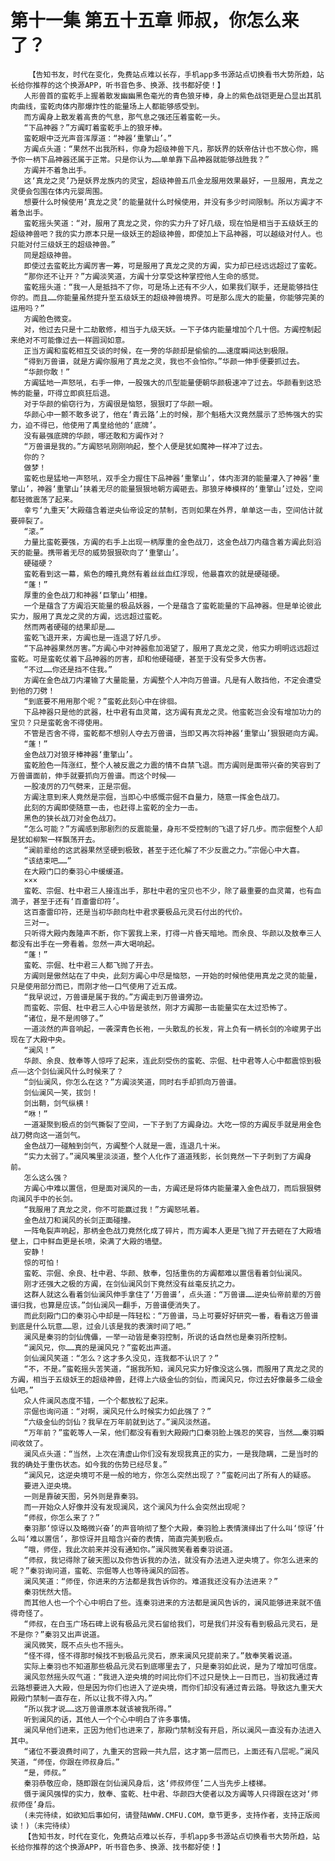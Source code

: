 # 第十一集 第五十五章 师叔，你怎么来了？
        【告知书友，时代在变化，免费站点难以长存，手机app多书源站点切换看书大势所趋，站长给你推荐的这个换源APP，听书音色多、换源、找书都好使！】
       人形兽首的蛮乾手上握着散发幽幽黑色毫光的青色狼牙棒，身上的紫色战铠更是凸显出其肌肉曲线，蛮乾肉体内那爆炸性的能量场上人都能够感受到。
       而方阗身上散发着高贵的气息，那气息之强还压着蛮乾一头。
       “下品神器？”方阗盯着蛮乾手上的狼牙棒。
       蛮乾眼中泛光声音浑厚道：“神器‘重擎山’。”
       方阗点头道：“果然不出我所料，你身为超级神兽下凡，那妖界的妖帝估计也不放心你，赐予你一柄下品神器还属于正常。只是你认为……单单靠下品神器就能够战胜我？”
       方阗并不着急出手。
       这‘真龙之灵’乃是妖界龙族内的灵宝，超级神兽五爪金龙服用效果最好，一旦服用，真龙之灵便会包围在体内元婴周围。
       想要什么时候使用‘真龙之灵’的能量就什么时候使用，并没有多少时间限制。所以方阗才不着急出手。
       蛮乾摇头笑道：“对，服用了真龙之灵，你的实力升了好几级，现在怕是相当于五级妖王的超级神兽吧？我的实力原本只是一级妖王的超级神兽，即使加上下品神器，可以越级对付人。也只能对付三级妖王的超级神兽。”
       同是超级神兽。
       即使过去蛮乾比方阗厉害一筹，可是服用了真龙之灵的方阗，实力却已经远远超过了蛮乾。
       “那你还不让开？”方阗淡笑道，方阗十分享受这种掌控他人生命的感觉。
       蛮乾摇头道：“我一人是抵挡不了你，可是场上还有不少人，如果我们联手，还是能够挡住你的。而且……你能量虽然提升至五级妖王的超级神兽境界。可是那么庞大的能量，你能够完美的运用吗？”
       方阗脸色微变。
       对，他过去只是十二劫散修，相当于九级天妖。一下子体内能量增加个几十倍。方阗控制起来绝对不可能像过去一样圆润如意。
       正当方阗和蛮乾相互交谈的时候，在一旁的华颜却是偷偷的……速度瞬间达到极限。
       “得到万兽谱，就是方阗你服用了真龙之灵，我也不会怕你。”华颜一伸手便要抓过去。
       “华颜你敢！”
       方阗猛地一声怒吼，右手一伸，一股强大的爪型能量便朝华颜极速冲了过去。华颜看到这恐怖的能量，吓得立即疯狂后退。
       对于华颜的偷窃行为，方阗很是恼怒，狠狠盯了华颜一眼。
       华颜心中一颤不敢多说了，他在‘青云路’上的时候，那个魁梧大汉竟然展示了恐怖强大的实力，迫不得已，他使用了禹皇给他的‘底牌’。
       没有最强底牌的华颜，哪还敢和方阗作对？
       “万兽谱是我的。”方阗怒吼刚刚响起，整个人便是犹如魔神一样冲了过去。
       你的？
       做梦！
       蛮乾也是猛地一声怒吼，双手全力握住下品神器‘重擎山’，体内澎湃的能量灌入了神器‘重擎山’，神器‘重擎山’挟着无尽的能量狠狠地朝方阗砸去。那狼牙棒模样的‘重擎山’过处，空间都轻微震荡了起来。
       幸亏‘九重天’大殿蕴含着逆央仙帝设定的禁制，否则如果在外界，单单这一击，空间估计就要碎裂了。
       “滚。”
       力量比蛮乾要强，方阗的右手上出现一柄厚重的金色战刀，这金色战刀内蕴含着方阗此刻滔天的能量。携带着无尽的威势狠狠砍向了‘重擎山’。
       硬碰硬？
       蛮乾看到这一幕，紫色的瞳孔竟然有着丝丝血红浮现，他最喜欢的就是硬碰硬。
       “蓬！”
       厚重的金色战刀和神器‘巨擎山’相撞。
       一个是蕴含了方阗滔天能量的极品妖器，一个是蕴含了蛮乾能量的下品神器。但是单论彼此实力，服用了真龙之灵的方阗，远远超过蛮乾。
       然而两者硬碰的结果却是……
       蛮乾飞退开来，方阗也是一连退了好几步。
       “下品神器果然厉害。”方阗心中对神器愈加渴望了，服用了真龙之灵，他实力明明远远超过蛮乾。可是蛮乾仗着下品神器的厉害，却和他硬碰硬，甚至于没有受多大伤害。
       “不过……你还是挡不住我。”
       方阗在金色战刀内灌输了大量能量，方阗整个人冲向万兽谱。凡是有人敢挡他，不定会遭受到他的刀劈！
       “到底要不用用那个呢？”蛮乾此刻心中在徘徊。
       下品神器只是他的武器，杜中君有血灵莆，这方阗有真龙之灵。他蛮乾岂会没有增加功力的宝贝？只是蛮乾舍不得使用。
       不管是否舍不得，蛮乾都不想别人夺去万兽谱，当即又再次将神器‘重擎山’狠狠砸向方阗。
       “蓬！”
       金色战刀对狼牙棒神器‘重擎山’。
       蛮乾脸色一阵涨红，整个人被反震之力震的情不自禁飞退。而方阗则是面带兴奋的笑容到了万兽谱面前，伸手就要抓向万兽谱。而这个时候——
       一股凌厉的刀气劈来，正是宗倔。
       方阗注意到来人竟然是宗倔，当即心中感慨宗倔不自量力，随意一挥金色战刀。
       此刻的方阗即使随意一击，也赶得上蛮乾的全力一击。
       黑色的狭长战刀对金色战刀。
       “怎么可能？”方阗感到那剧烈的反震能量，身形不受控制的飞退了好几步。而宗倔整个人却是犹如柳絮一样飘荡开去。
       “澜前辈给的这武器果然坚硬到极致，甚至于还化解了不少反震之力。”宗倔心中大喜。
       “该结束吧……”
       在大殿门口的秦羽心中缓缓道。
       ×××
       蛮乾、宗倔、杜中君三人接连出手，那杜中君的宝贝也不少，除了最重要的血灵莆，也有血滴子，甚至于还有‘百齑雷印符’。
       这百齑雷印符，还是当初华颜向杜中君求要极品元灵石付出的代价。
       三对一。
       只听得大殿内轰隆声不断，你下罢我上来，打得一片昏天暗地。而余良、华颜以及敖奉三人都没有出手在一旁看着。忽然一声大喝响起。
       “蓬！”
       蛮乾、宗倔、杜中君三人都飞抛了开去。
       方阗则是傲然站在了中央，此刻方阗心中尽是恼怒，一开始的时候他使用真龙之灵的能量，只是使用部分而已，而刚才他一口气使用了近五成。
       “我早说过，万兽谱是属于我的。”方阗走到万兽谱旁边。
       而蛮乾、宗倔、杜中君三人心中皆是骇然，刚才方阗那一击能量实在太过恐怖了。
       “诸位，是不是闹够了。”
       一道淡然的声音响起，一袭深青色长袍，一头散乱的长发，背上负有一柄长剑的冷峻男子出现在了大殿中央。
       “澜风！”
       华颜、余良、敖奉等人惊呼了起来，连此刻受伤的蛮乾、宗倔、杜中君等人心中都震惊到极点——这个剑仙澜风什么时候来了？
       “剑仙澜风，你怎么在这？”方阗淡笑道，同时右手却抓向万兽谱。
       剑仙澜风一笑，拔剑！
       剑出鞘，剑气纵横！
       “咻！”
       一道凝聚到极点的剑气撕裂了空间，一下子到了方阗身边。大吃一惊的方阗反手就是用金色战刀劈向这一道剑气。
       金色战刀一碰触到剑气，方阗整个人就是一震，连退几十米。
       “实力太弱了。”澜风嘴里淡淡道，整个人化作了道道残影，长剑竟然一下子刺到了方阗身前。
       怎么这么强？
       方阗心中难以置信，但是面对澜风的一击，方阗还是将体内能量灌入金色战刀，而后狠狠劈向澜风手中的长剑。
       “我服用了真龙之灵，你不可能赢过我！”方阗怒吼着。
       金色战刀和澜风的长剑正面碰撞。
       一阵龟裂声响起，那柄金色战刀竟然化成了碎片，而方阗本人更是飞抛了开去砸在了大殿墙壁上，口中鲜血更是长喷，染满了大殿的墙壁。
       安静！
       惊的可怕！
       蛮乾、宗倔、余良、杜中君、华颜、敖奉，包括重伤的方阗都难以置信看着剑仙澜风。
       刚才还强大之极的方阗，在剑仙澜风剑下竟然没有丝毫反抗之力。
       这群人就这么看着剑仙澜风伸手拿住了‘万兽谱’，点头道：“万兽谱……逆央仙帝前辈的万兽谱归我，也算是应该。”剑仙澜风一翻手，万兽谱便消失了。
       而此刻殿门口的秦羽心中却是一阵轻松：“万兽谱，马上可要好好研究一番，看看这万兽谱到底是什么玩意……恩，过会儿该是我的表演时间了吧。”
       澜风是秦羽的剑仙傀儡，一举一动皆是秦羽控制，所说的话自然也是秦羽所控制。
       “澜风兄，你……真的是澜风兄？”蛮乾出声道。
       剑仙澜风笑道：“怎么？这才多久没见，连我都不认识了？”
       “不，不是。”蛮乾摇头苦笑道，“据我所知，澜风兄实力好像没这么强，而服用了真龙之灵的方阗，相当于五级妖王的超级神兽，赶得上六级金仙的剑仙，而澜风兄，你过去好像最多二级金仙吧。”
       众人件澜风态度不错，一个个都放松了起来。
       宗倔也询问道：“对啊，澜风兄什么时候实力如此强了？”
       “六级金仙的剑仙？我早在万年前就到达了。”澜风淡然道。
       “万年前？”蛮乾等人一呆，他们都没有看到大殿殿门口秦羽脸上强忍的笑容，当然……秦羽瞬间收敛了。
       澜风点头道：“当然，上次在清虚山你们没有发现我真正的实力，一是我隐瞒，二是当时的我的确处于重伤状态。如今我的伤势已经尽复。”
       “澜风兄，这逆央境可不是一般的地方，你怎么突然出现了？”蛮乾问出了所有人的疑惑。
       要进入逆央境。
       一则是靠破天图，另外则是靠秦羽。
       而一开始众人好像并没有发现澜风，这个澜风为什么会突然出现呢？
       “师叔，你怎么来了？”
       秦羽那‘惊讶以及略微兴奋’的声音响彻了整个大殿，秦羽脸上表情演绎出了什么叫‘惊讶’什么叫‘难以置信’，那惊讶并且暗含兴奋的表情，简直完美到极点。
       “哦，师侄，我此次前来并没有通知你。”澜风微笑看着秦羽说道。
       “师叔，我记得除了破天图以及你告诉我的办法，就没有办法进入逆央境了。你怎么进来的呢？”秦羽询问道，蛮乾、宗倔等人也等待澜风的回答。
       澜风笑道：“师侄，你进来的方法都是我告诉你的。难道我还没有办法进来？”
       秦羽恍然大悟。
       而其他人也一个个心中明白了些。连秦羽进来的方法都是澜风告诉的，澜风能够进来就不值得奇怪了。
       “师叔，在白玉广场石碑上说有极品元灵石留给我们，可是我们并没有看到极品元灵石，是不是你？”秦羽又出声说道。
       澜风微笑，既不点头也不摇头。
       “怪不得，怪不得那时候找不到极品元灵石，原来澜风兄提前来了。”敖奉笑着说道。
       实际上秦羽也不知道那些极品元灵石到底哪里去了，只是秦羽如此说，是为了增加可信度。
       澜风忽然摇头叹气道：“我进入逆央境的时间比你们不过只是快上一日而已，当初我通过青云路想要进入大殿，但是因为你们也进入了逆央境，而你们却没有通过青云路。导致这九重天大殿殿门禁制一直存在，所以让我不得入内。”
       “所以我才说……这万兽谱原本就该被我所得。”
       听到澜风的话，其他人一个个心中明白了许多事情。
       澜风早他们进来，正因为他们也进来了，那殿门禁制没有开启，所以澜风一直没有办法进入其中。
       “诸位不要浪费时间了，九重天的宫殿一共九层，这才第一层而已，上面还有八层呢。”澜风笑道，“师侄，你跟在师叔身后。”
       “是，师叔。”
       秦羽恭敬应命，随即跟在剑仙澜风身后，这‘师叔师侄’二人当先步上楼梯。
       慑于澜风强悍的实力，敖奉、蛮乾、杜中君、华颜四大使者以及方阗等人只得跟在这对‘师叔师侄’身后。
       (未完待续，如欲知后事如何，请登陆WWW.CMFU.COM，章节更多，支持作者，支持正版阅读！)（未完待续）
       【告知书友，时代在变化，免费站点难以长存，手机app多书源站点切换看书大势所趋，站长给你推荐的这个换源APP，听书音色多、换源、找书都好使！】